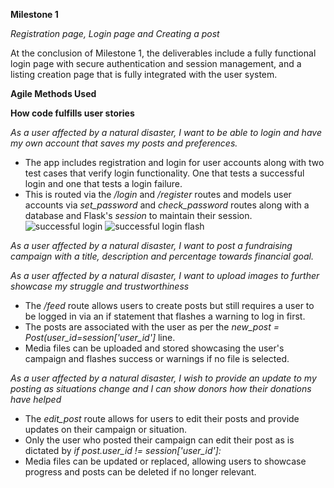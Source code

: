 **Milestone 1**

*Registration page, Login page and Creating a post*

At the conclusion of Milestone 1, the deliverables include a fully functional login page with secure authentication and session management, and a listing creation page that is fully integrated with the user system.



**Agile Methods Used**







**How code fulfills user stories**

_As a user affected by a natural disaster, I want to be able to login and have my own account that saves my posts and preferences._

* The app includes registration and login for user accounts along with two test cases that verify login functionality. One that tests a successful login and one that tests a login failure.
* This is routed via the */login* and */register* routes and models user accounts via _set_password_ and _check_password_ routes along with a database and Flask's _session_ to maintain their session.
![successful login](https://github.com/user-attachments/assets/7b0d9051-902e-402a-9f3f-64679798f552)
![successful login flash](https://github.com/user-attachments/assets/70f2c58f-3e17-4273-88e5-7bd216a10594)

_As a user affected by a natural disaster, I want to post a fundraising campaign with a title, description and percentage towards financial goal._

_As a user affected by a natural disaster, I want to upload images to further showcase my struggle and trustworthiness_

* The _/feed_ route allows users to create posts but still requires a user to be logged in via an if statement that flashes a warning to log in first. 
* The posts are associated with the user as per the _new_post = Post(user_id=session['user_id']_ line. 
* Media files can be uploaded and stored showcasing the user's campaign and flashes success or warnings if no file is selected.

_As a user affected by a natural disaster, I wish to provide an update to my posting as situations change and I can show donors how their donations have helped_

* The _edit_post_ route allows for users to edit their posts and provide updates on their campaign or situation.
* Only the user who posted their campaign can edit their post as is dictated by _if post.user_id != session['user_id']:_
* Media files can be updated or replaced, allowing users to showcase progress and posts can be deleted if no longer relevant.




